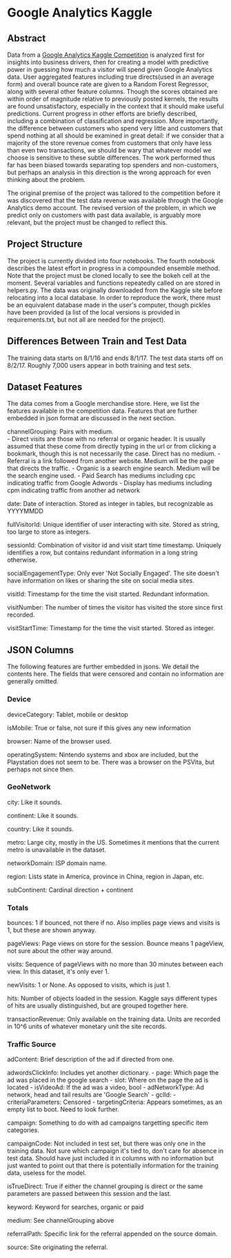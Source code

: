# Google Analytics Kaggle

## Abstract

Data from a [Google Analytics Kaggle Competition](https://www.kaggle.com/c/ga-customer-revenue-prediction) is analyzed first for insights into business drivers, then for creating a model with predictive power in guessing how much a visitor will spend given Google Analytics data.  User aggregated features including true directs(used in an average form) and overall bounce rate are given to a Random Forest Regressor, along with several other feature columns.  Though the scores obtained are within order of magnitude relative to previously posted kernels, the results are found unsatisfactory, especially in the context that it should make useful predictions.  Current progress in other efforts are briefly described, including a combination of classification and regression.  More importantly, the difference between customers who spend very little and customers that spend nothing at all should be examined in great detail: if we consider that a majority of the store revenue comes from customers that only have less than even two transactions, we should be wary that whatever model we choose is sensitive to these subtle differences.  The work performed thus far has been biased towards separating top spenders and non-customers, but perhaps an analysis in this direction is the wrong approach for even thinking about the problem.

The original premise of the project was tailored to the competition before it was discovered that the test data revenue was available through the Google Analytics demo account.  The revised version of the problem, in which we predict only on customers with past data available, is arguably more relevant, but the project must be changed to reflect this.

## Project Structure

The project is currently divided into four notebooks.  The fourth notebook describes the latest effort in progress in a compounded ensemble method.  Note that the project must be cloned locally to see the bokeh cell at the moment.  Several variables and functions repeatedly called on are stored in helpers.py.  The data was originally downloaded from the Kaggle site before relocating into a local database.  In order to reproduce the work, there must be an equivalent database made in the user's computer, though pickles have been provided (a list of the local versions is provided in requirements.txt, but not all are needed for the project).


## Differences Between Train and Test Data

The training data starts on 8/1/16 and ends 8/1/17.  The test data starts off on 8/2/17. Roughly 7,000 users appear in both training and test sets. 

## Dataset Features

The data comes from a Google merchandise store.  Here, we list the features available in the competition data.  Features that are further embedded in json format are discussed in the next section.

channelGrouping: Pairs with medium.  
    - Direct visits are those with no referral or organic header.  It is usually assumed that these come from directly typing in the url or from clicking a bookmark, though this is not necessarily the case.  Direct has no medium.
    - Referral is a link followed from another website.  Medium will be the page that directs the traffic.
    - Organic is a search engine search.  Medium will be the search engine used.
    - Paid Search has mediums including cpc indicating traffic from Google Adwords
    - Display has mediums including cpm indicating traffic from another ad network
    
date: Date of interaction.  Stored as integer in tables, but recognizable as YYYYMMDD

fullVisitorId: Unique identifier of user interacting with site.  Stored as string, too large to store as integers.

sessionId: Combination of visitor id and visit start time timestamp.  Uniquely identifies a row, but contains redundant information in a long string otherwise.
    
socialEngagementType: Only ever 'Not Socially Engaged'.  The site doesn't have information on likes or sharing the site on social media sites.

visitId: Timestamp for the time the visit started.  Redundant information.

visitNumber:  The number of times the visitor has visited the store since first recorded.

visitStartTime: Timestamp for the time the visit started.  Stored as integer.


## JSON Columns

The following features are further embedded in jsons.  We detail the contents here.  The fields that were censored and contain no information are generally omitted.

### Device

deviceCategory: Tablet, mobile or desktop

isMobile: True or false, not sure if this gives any new information

browser:  Name of the browser used.

operatingSystem:  Nintendo systems and xbox are included, but the Playstation does not seem to be.  There was a browser on the PSVita, but perhaps not since then.

### GeoNetwork

city: Like it sounds.

continent: Like it sounds.

country: Like it sounds.

metro: Large city, mostly in the US.  Sometimes it mentions that the current metro is unavailable in the dataset.

networkDomain: ISP domain name.

region: Lists state in America, province in China, region in Japan, etc.

subContinent: Cardinal direction + continent


### Totals

bounces: 1 if bounced, not there if no.  Also implies page views and visits is 1, but these are shown anyway.

pageViews: Page views on store for the session.  Bounce means 1 pageView, not sure about the other way around.

visits: Sequence of pageViews with no more than 30 minutes between each view.  In this dataset, it's only ever 1.

newVisits: 1 or None.  As opposed to visits, which is just 1.

hits: Number of objects loaded in the session.  Kaggle says different types of hits are usually distinguished, but are grouped together here.

transactionRevenue: Only available on the training data.  Units are recorded in 10^6 units of whatever monetary unit the site records.

### Traffic Source

adContent: Brief description of the ad if directed from one.
    
adwordsClickInfo: Includes yet another dictionary.
    - page: Which page the ad was placed in the google search
    - slot: Where on the page the ad is located
    - isVideoAd: If the ad was a video, bool
    - adNetworkType: Ad network, head and tail results are 'Google Search'
    - gclId:
    - criteriaParameters: Censored
    - targetingCriteria: Appears sometimes, as an empty list to boot.  Need to look further.
    
campaign: Something to do with ad campaigns targetting specific item categories.

campaignCode: Not included in test set, but there was only one in the training data.  Not sure which campaign it's tied to, don't care for absence in test data.  Should have just included it in columns with no information but just wanted to point out that there is potentially information for the training data, useless for the model.

isTrueDirect: True if either the channel grouping is direct or the same parameters are passed between this session and the last.

keyword: Keyword for searches, organic or paid

medium: See channelGrouping above

referralPath: Specific link for the referral appended on the source domain.

source: Site originating the referral.

